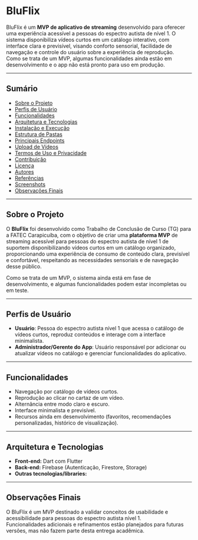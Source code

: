 # BluFlix

BluFlix é um **MVP de aplicativo de streaming** desenvolvido para oferecer uma experiência acessível a pessoas do espectro autista de nível 1. O sistema disponibiliza vídeos curtos em um catálogo interativo, com interface clara e previsível, visando conforto sensorial, facilidade de navegação e controle do usuário sobre a experiência de reprodução.  
Como se trata de um MVP, algumas funcionalidades ainda estão em desenvolvimento e o app não está pronto para uso em produção.

---

## Sumário
- [Sobre o Projeto](#sobre-o-projeto)
- [Perfis de Usuário](#perfis-de-usuário)
- [Funcionalidades](#funcionalidades)
- [Arquitetura e Tecnologias](#arquitetura-e-tecnologias)
- [Instalação e Execução](#instalação-e-execução)
- [Estrutura de Pastas](#estrutura-de-pastas)
- [Principais Endpoints](#principais-endpoints)
- [Upload de Vídeos](#upload-de-vídeos)
- [Termos de Uso e Privacidade](#termos-de-uso-e-privacidade)
- [Contribuição](#contribuição)
- [Licença](#licença)
- [Autores](#autores)
- [Referências](#referências)
- [Screenshots](#screenshots)
- [Observações Finais](#observações-finais)

---

## Sobre o Projeto
O **BluFlix** foi desenvolvido como Trabalho de Conclusão de Curso (TG) para a FATEC Carapicuíba, com o objetivo de criar uma **plataforma MVP** de streaming acessível para pessoas do espectro autista de nível 1 de suportem disponibilizando vídeos curtos em um catálogo organizado, proporcionando uma experiência de consumo de conteúdo clara, previsível e confortável, respeitando as necessidades sensoriais e de navegação desse público.

Como se trata de um MVP, o sistema ainda está em fase de desenvolvimento, e algumas funcionalidades podem estar incompletas ou em teste.

---

## Perfis de Usuário
- **Usuário**: Pessoa do espectro autista nível 1 que acessa o catálogo de vídeos curtos, reproduz conteúdos e interage com a interface minimalista.  
- **Administrador/Gerente do App**: Usuário responsável por adicionar ou atualizar vídeos no catálogo e gerenciar funcionalidades do aplicativo.

---

## Funcionalidades
- Navegação por catálogo de vídeos curtos.  
- Reprodução ao clicar no cartaz de um vídeo.  
- Alternância entre modo claro e escuro.  
- Interface minimalista e previsível.  
- Recursos ainda em desenvolvimento (favoritos, recomendações personalizadas, histórico de visualização).

---

## Arquitetura e Tecnologias
- **Front-end:** Dart com Flutter  
- **Back-end:** Firebase (Autenticação, Firestore, Storage)  
- **Outras tecnologias/libraries:** <!-- insira outras que estiver usando -->

---

## Observações Finais
O BluFlix é um MVP destinado a validar conceitos de usabilidade e acessibilidade para pessoas do espectro autista nível 1.  
Funcionalidades adicionais e refinamentos estão planejados para futuras versões, mas não fazem parte desta entrega acadêmica.


